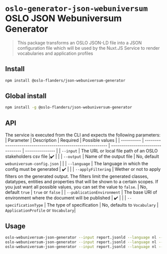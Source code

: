 # `oslo-generator-json-webuniversum` OSLO JSON Webuniversum Generator

> This package transforms an OSLO JSON-LD file into a JSON configuration file which will be used by the Nuxt.JS Service to render vocabularies and application profiles

## Install

```bash
npm install @oslo-flanders/json-webuniversum-generator
```

## Global install

```bash
npm install -g @oslo-flanders/json-webuniversum-generator
```

## API

The service is executed from the CLI and expects the following parameters:
| Parameter | Description | Required | Possible values |
| ---------- | ----------------------------------------------------------- | --------------------------------- | --------------- |
| `--input` | The URL or local file path of an OSLO stakeholders csv file |:heavy_check_mark: | |
| `--output` | Name of the output file | No, default `webuniversum-config.json` | |
| `--language` | The language in which the config must be generated | :heavy_check_mark: | |
| `--applyFiltering` | Wether or not to apply filters on the generated output. The filters limit the generated classes, datatypes, entities and properties that will be shown to a certain scopes. If you just want all possible values, you can set the value to `false`. | No, default `true` | `true` or `false` |
| `--publicationEnvironment` | The base URI of environment where the document will be published | :heavy_check_mark: | |
| `--specificationType` | The type of specification | No, defaults to `Vocabulary` | `ApplicationProfile` or `Vocabulary`|

## Usage

```bash
oslo-webuniversum-json-generator --input report.jsonld --language nl --publicationEnvironment https://data.vlaanderen.be
oslo-webuniversum-json-generator --input report.jsonld --language nl --applyFiltering false --publicationEnvironment https://data.vlaanderen.be
oslo-webuniversum-json-generator --input report.jsonld --language nl --applyFiltering false --publicationEnvironment https://data.vlaanderen.be --specificationType ApplicationProfile
```
